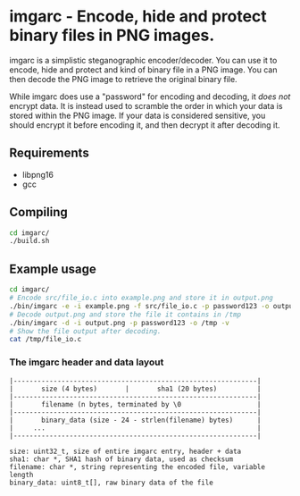 # imgarc - Encode, hide and protect binary files in PNG images.

imgarc is a simplistic steganographic encoder/decoder. You can use it to encode, hide and protect
and kind of binary file in a PNG image. You can then decode the PNG image to retrieve the original binary file.

While imgarc does use a "password" for encoding and decoding, it _does not_ encrypt data. It is instead used to
scramble the order in which your data is stored within the PNG image. If your data is considered sensitive,
you should encrypt it before encoding it, and then decrypt it after decoding it.

## Requirements

* libpng16
* gcc

## Compiling

```bash
cd imgarc/
./build.sh
```

## Example usage

```bash
cd imgarc/
# Encode src/file_io.c into example.png and store it in output.png
./bin/imgarc -e -i example.png -f src/file_io.c -p password123 -o output.png -v
# Decode output.png and store the file it contains in /tmp
./bin/imgarc -d -i output.png -p password123 -o /tmp -v
# Show the file output after decoding.
cat /tmp/file_io.c
```
### The imgarc header and data layout

```
|-------------------------------------------------------------|
|       size (4 bytes)       |       sha1 (20 bytes)          |
|-------------------------------------------------------------|
|       filename (n bytes, terminated by \0                   |
|-------------------------------------------------------------|
|       binary_data (size - 24 - strlen(filename) bytes)      |
|     ...                                                     |
|-------------------------------------------------------------|

size: uint32_t, size of entire imgarc entry, header + data
sha1: char *, SHA1 hash of binary data, used as checksum
filename: char *, string representing the encoded file, variable length
binary_data: uint8_t[], raw binary data of the file

```
